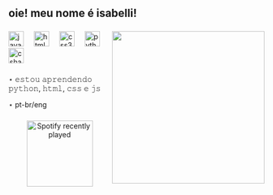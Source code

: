 <h2 align="left">oie! meu nome é isabelli!</h2>

###

<img align="right" height="300" src="https://64.media.tumblr.com/4838640a23b50bf6ac09ad5c7e27060d/tumblr_inline_n25dvdMbDm1qhwjx8.gif"  />

###

<div align="left">
  <img src="https://cdn.jsdelivr.net/gh/devicons/devicon/icons/javascript/javascript-original.svg" height="30" alt="javascript logo"  />
  <img width="12" />
  <img src="https://cdn.jsdelivr.net/gh/devicons/devicon/icons/html5/html5-original.svg" height="30" alt="html5 logo"  />
  <img width="12" />
  <img src="https://cdn.jsdelivr.net/gh/devicons/devicon/icons/css3/css3-original.svg" height="30" alt="css3 logo"  />
  <img width="12" />
  <img src="https://cdn.jsdelivr.net/gh/devicons/devicon/icons/python/python-original.svg" height="30" alt="python logo"  />
  <img width="12" />
  <img src="https://cdn.jsdelivr.net/gh/devicons/devicon/icons/csharp/csharp-original.svg" height="30" alt="csharp logo"  />
</div>

###

###

<p align="left">⋆ 𝚎𝚜𝚝𝚘𝚞 𝚊𝚙𝚛𝚎𝚗𝚍𝚎𝚗𝚍𝚘 𝚙𝚢𝚝𝚑𝚘𝚗, 𝚑𝚝𝚖𝚕, 𝚌𝚜𝚜 𝚎 𝚓𝚜</p>
<p align="left">⋆ pt-br/eng</p>

###

<div align="center">
  <a href="https://open.spotify.com/user/31v24stnlnagvkiwnmkla3vfxkk4">
    <img src="https://spotify-recently-played-readme.vercel.app/api?user=31v24stnlnagvkiwnmkla3vfxkk4&count=2" height="130" alt="Spotify recently played"  />
  </a>
</div>

###

